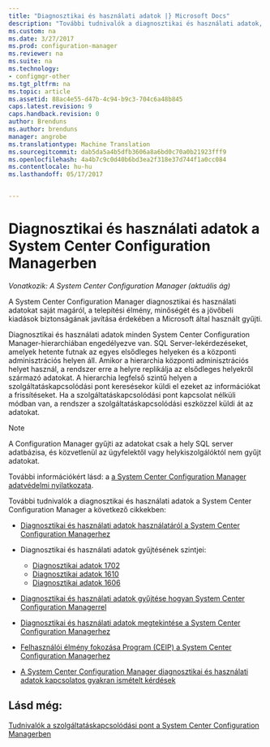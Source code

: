 ```yaml
---
title: "Diagnosztikai és használati adatok |} Microsoft Docs"
description: "További tudnivalók a diagnosztikai és használati adatok, amelyek a System Center Configuration Manager gyűjt saját magáról."
ms.custom: na
ms.date: 3/27/2017
ms.prod: configuration-manager
ms.reviewer: na
ms.suite: na
ms.technology:
- configmgr-other
ms.tgt_pltfrm: na
ms.topic: article
ms.assetid: 88ac4e55-d47b-4c94-b9c3-704c6a48b845
caps.latest.revision: 9
caps.handback.revision: 0
author: Brenduns
ms.author: brenduns
manager: angrobe
ms.translationtype: Machine Translation
ms.sourcegitcommit: dab5da5a4b5dfb3606a8a6bd0c70a0b21923fff9
ms.openlocfilehash: 4a4b7c9c0d40b6bd3ea2f318e37d744f1a0cc084
ms.contentlocale: hu-hu
ms.lasthandoff: 05/17/2017


---
```

# <a name="diagnostics-and-usage-data-for-system-center-configuration-manager"></a>Diagnosztikai és használati adatok a System Center Configuration Managerben

*Vonatkozik: A System Center Configuration Manager (aktuális ág)*

A System Center Configuration Manager diagnosztikai és használati adatokat saját magáról, a telepítési élmény, minőségét és a jövőbeli kiadások biztonságának javítása érdekében a Microsoft által használt gyűjti.  

 Diagnosztikai és használati adatok minden System Center Configuration Manager-hierarchiában engedélyezve van. SQL Server-lekérdezéseket, amelyek hetente futnak az egyes elsődleges helyeken és a központi adminisztrációs helyen áll. Amikor a hierarchia központi adminisztrációs helyet használ, a rendszer erre a helyre replikálja az elsődleges helyekről származó adatokat. A hierarchia legfelső szintű helyen a szolgáltatáskapcsolódási pont keresésekor küldi el ezeket az információkat a frissítéseket. Ha a szolgáltatáskapcsolódási pont kapcsolat nélküli módban van, a rendszer a szolgáltatáskapcsolódási eszközzel küldi át az adatokat.  

> [!NOTE]  
>  A Configuration Manager gyűjti az adatokat csak a hely SQL server adatbázisa, és közvetlenül az ügyfelektől vagy helykiszolgálóktól nem gyűjt adatokat.  

 További információkért lásd: a [a System Center Configuration Manager adatvédelmi nyilatkozata](http://go.microsoft.com/fwlink/?LinkID=626527).  

 További tudnivalók a diagnosztikai és használati adatok a System Center Configuration Manager a következő cikkekben:  

-   [Diagnosztikai és használati adatok használatáról a System Center Configuration Managerhez](../../../core/plan-design/diagnostics/how-diagnostics-and-usage-data-is-used.md)  

-   Diagnosztikai és használati adatok gyűjtésének szintjei:
    - [Diagnosztikai adatok 1702](/sccm/core/plan-design/diagnostics/levels-of-diagnostic-usage-data-collection-1702)      
    - [Diagnosztikai adatok 1610](/sccm/core/plan-design/diagnostics/levels-of-diagnostic-usage-data-collection-1610)  
    - [Diagnosztikai adatok 1606](/sccm/core/plan-design/diagnostics/levels-of-diagnostic-usage-data-collection-1606)    

<!--
    - [Diagnostic data for 1602](/sccm/core/plan-design/diagnostics/levels-of-diagnostic-usage-data-collection-1602)
    - [Diagnostic data for  1511](/sccm/core/plan-design/diagnostics/levels-of-diagnostic-usage-data-collection-1511)
-->

-   [Diagnosztikai és használati adatok gyűjtése hogyan System Center Configuration Managerrel](../../../core/plan-design/diagnostics/how-diagnostics-and-usage-data-is-collected.md)  

-   [Diagnosztikai és használati adatok megtekintése a System Center Configuration Managerhez](../../../core/plan-design/diagnostics/view-diagnostics-and-usage-data.md)  

-   [Felhasználói élmény fokozása Program (CEIP) a System Center Configuration Managerhez](../../../core/plan-design/diagnostics/customer-experience-improvement-program-ceip.md)  

-   [A System Center Configuration Manager diagnosztikai és használati adatok kapcsolatos gyakran ismételt kérdések](../../../core/understand/frequently-asked-questions-about-diagnostics-and-usage-data.md)  

## <a name="see-also"></a>Lásd még:  
 [Tudnivalók a szolgáltatáskapcsolódási pont a System Center Configuration Managerben](../../../core/servers/deploy/configure/about-the-service-connection-point.md)

